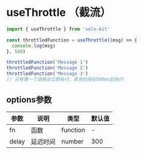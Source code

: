 # useThrottle （截流）

```ts
import { useThrottle } from 'velo-kit'

const throttledFunction = useThrottle((msg) => {
  console.log(msg)
}, 500)

throttledFunction('Message 1')
throttledFunction('Message 2')
throttledFunction('Message 3')
// 只有第一个调用会立即执行，其余的将在500ms后执行
```

## options参数
| 参数 | 说明 | 类型 | 默认值 |
| --- |----|--|-----|
| fn | 函数 | function | - |
| delay | 延迟时间 | number | 300 |

